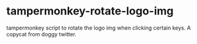 # tampermonkey-rotate-logo-img
tampermonkey script to rotate the logo img when clicking certain keys. A copycat from doggy twitter.
